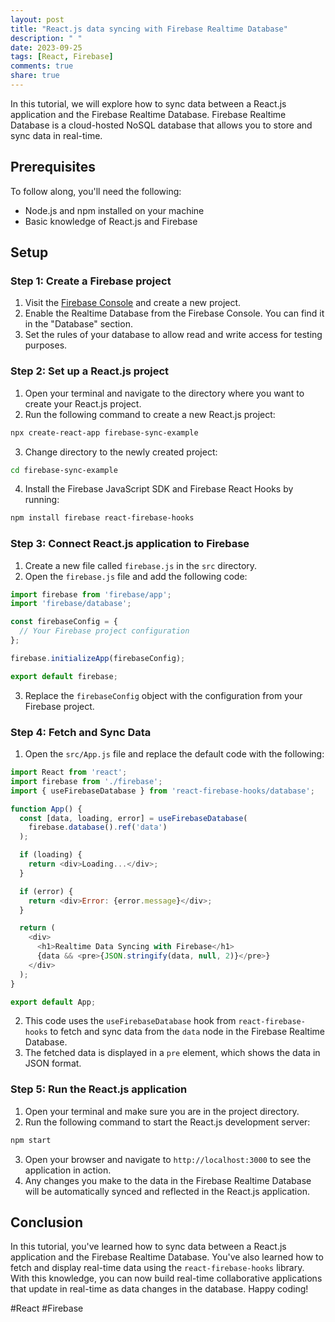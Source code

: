 ```yaml
---
layout: post
title: "React.js data syncing with Firebase Realtime Database"
description: " "
date: 2023-09-25
tags: [React, Firebase]
comments: true
share: true
---
```


In this tutorial, we will explore how to sync data between a React.js application and the Firebase Realtime Database. Firebase Realtime Database is a cloud-hosted NoSQL database that allows you to store and sync data in real-time.

## Prerequisites

To follow along, you'll need the following:

- Node.js and npm installed on your machine
- Basic knowledge of React.js and Firebase

## Setup

### Step 1: Create a Firebase project

1. Visit the [Firebase Console](https://console.firebase.google.com/) and create a new project.
2. Enable the Realtime Database from the Firebase Console. You can find it in the "Database" section.
3. Set the rules of your database to allow read and write access for testing purposes.

### Step 2: Set up a React.js project

1. Open your terminal and navigate to the directory where you want to create your React.js project.
2. Run the following command to create a new React.js project:

```bash
npx create-react-app firebase-sync-example
```

3. Change directory to the newly created project:

```bash
cd firebase-sync-example
```

4. Install the Firebase JavaScript SDK and Firebase React Hooks by running:

```bash
npm install firebase react-firebase-hooks
```

### Step 3: Connect React.js application to Firebase

1. Create a new file called `firebase.js` in the `src` directory.
2. Open the `firebase.js` file and add the following code:

```javascript
import firebase from 'firebase/app';
import 'firebase/database';

const firebaseConfig = {
  // Your Firebase project configuration
};

firebase.initializeApp(firebaseConfig);

export default firebase;
```

3. Replace the `firebaseConfig` object with the configuration from your Firebase project.

### Step 4: Fetch and Sync Data

1. Open the `src/App.js` file and replace the default code with the following:

```javascript
import React from 'react';
import firebase from './firebase';
import { useFirebaseDatabase } from 'react-firebase-hooks/database';

function App() {
  const [data, loading, error] = useFirebaseDatabase(
    firebase.database().ref('data')
  );

  if (loading) {
    return <div>Loading...</div>;
  }

  if (error) {
    return <div>Error: {error.message}</div>;
  }

  return (
    <div>
      <h1>Realtime Data Syncing with Firebase</h1>
      {data && <pre>{JSON.stringify(data, null, 2)}</pre>}
    </div>
  );
}

export default App;
```

2. This code uses the `useFirebaseDatabase` hook from `react-firebase-hooks` to fetch and sync data from the `data` node in the Firebase Realtime Database.
3. The fetched data is displayed in a `pre` element, which shows the data in JSON format.

### Step 5: Run the React.js application

1. Open your terminal and make sure you are in the project directory.
2. Run the following command to start the React.js development server:

```bash
npm start
```

3. Open your browser and navigate to `http://localhost:3000` to see the application in action.
4. Any changes you make to the data in the Firebase Realtime Database will be automatically synced and reflected in the React.js application.

## Conclusion

In this tutorial, you've learned how to sync data between a React.js application and the Firebase Realtime Database. You've also learned how to fetch and display real-time data using the `react-firebase-hooks` library. With this knowledge, you can now build real-time collaborative applications that update in real-time as data changes in the database. Happy coding!

#React #Firebase
